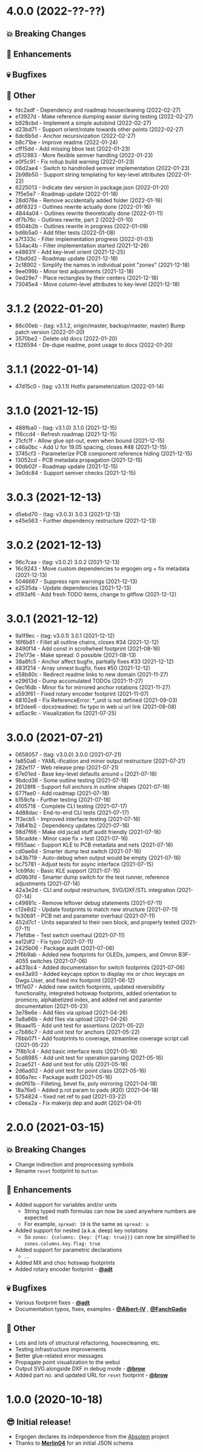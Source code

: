 # 4.0.0 (2022-??-??)

## :boom: Breaking Changes
## :seedling: Enhancements
## :skull: Bugfixes
## :wrench: Other

* fdc2adf - Dependency and roadmap housecleaning (2022-02-27)
* e13927d - Make reference dumping easier during testing (2022-02-27)
* b928cbd - Implement a simple autobind (2022-02-27)
* d23bd71 - Support orient/rotate towards other points (2022-02-27)
* 6dc6b5d - Anchor recursivization (2022-02-27)
* b8c71be - Improve readme (2022-01-24)
* cff15dd - Add missing bbox test (2022-01-23)
* d512983 - More flexible semver handling (2022-01-23)
* e0f5c91 - Fix rollup build warning (2022-01-23)
* 06d2ae4 - Switch to handrolled semver implementation (2022-01-23)
* 2b98b50 - Support string templating for key-level attributes (2022-01-22)
* 6225013 - Indicate dev version in package.json (2022-01-20)
* 7f5e5e7 - Roadmap update (2022-01-18)
* 28d076e - Remove accidentally added folder (2022-01-16)
* d6f8323 - Outlines rewrite actually done (2022-01-16)
* 4844a04 - Outlines rewrite theoretically done (2022-01-11)
* df7b76c - Outlines rewrite, part 2 (2022-01-10)
* 6504b2b - Outlines rewrite in progress (2022-01-09)
* bd6b5a0 - Add filter tests (2022-01-08)
* a7f333c - Filter implementation progress (2022-01-03)
* 534ac4b - Filter implementation started (2021-12-26)
* e48631f - Add key-level orient (2021-12-25)
* f2bd0d2 - Roadmap update (2021-12-18)
* 2c18902 - Simplify the names in individual point "zones" (2021-12-18)
* 9ee099b - Minor test adjustments (2021-12-18)
* 0ed29e7 - Place rectangles by their centers (2021-12-18)
* 73045e4 - Move column-level attributes to key-level (2021-12-18)







# 3.1.2 (2022-01-20)

* 86c00eb - (tag: v3.1.2, origin/master, backup/master, master) Bump patch version (2022-01-20)
* 3570be2 - Delete old docs (2022-01-20)
* f326594 - De-dupe readme, point usage to docs (2022-01-20)



# 3.1.1 (2022-01-14)

* 47d15c0 - (tag: v3.1.1) Hotfix parameterization (2022-01-14)


# 3.1.0 (2021-12-15)

* 488fba0 - (tag: v3.1.0) 3.1.0 (2021-12-15)
* f16ccd4 - Refresh roadmap (2021-12-15)
* 21cfc1f - Allow glue opt-out, even when bound (2021-12-15)
* c46a0bc - Add U for 19.05 spacing, closes #48 (2021-12-15)
* 3745cf3 - Parameterize PCB component reference hiding (2021-12-15)
* 13052cd - PCB metadata propagation (2021-12-15)
* 90db02f - Roadmap update (2021-12-15)
* 3e0dc84 - Support semver checks (2021-12-15)


# 3.0.3 (2021-12-13)

* d5ebd70 - (tag: v3.0.3) 3.0.3 (2021-12-13)
* e45e563 - Further dependency restructure (2021-12-13)



# 3.0.2 (2021-12-13)

* 96c7caa - (tag: v3.0.2) 3.0.2 (2021-12-13)
* 16c9243 - Move custom dependencies to ergogen org + fix metadata (2021-12-13)
* 5046667 - Suppress npm warnings (2021-12-13)
* e2535da - Update dependencies (2021-12-13)
* d193af6 - Add fresh TODO items, change to gitflow (2021-12-12)

# 3.0.1 (2021-12-12)

* 9a1f9ec - (tag: v3.0.1) 3.0.1 (2021-12-12)
* 16f6b81 - Fillet all outline chains, closes #34 (2021-12-12)
* 8490f14 - Add const in scrollwheel footprint (2021-08-16) <Michael van Eerd>
* 21e173e - Make spread: 0 possible (2021-08-13) <Michael van Eerd>
* 38a8fc5 - Anchor affect bugfix, partially fixes #33 (2021-12-12)
* 483f214 - Array unnest bugfix, fixes #50 (2021-12-12)
* e58b80c - Redirect readme links to new domain (2021-11-27)
* e29613d - Dump accumulated TODOs (2021-11-27)
* 0ec16db - Minor fix for mirrored anchor rotations (2021-11-27)
* a593f61 - Fixed rotary encoder footprint (2021-11-07) <Albert Engelbrecht>
* 68102e8 - Fix ReferenceError: *_unit is not defined (2021-09-03) <Michael van Eerd>
* bf2dee6 - docs(readme): fix typo in web ui url link (2021-08-08) <Michael van Eerd>
* ad5ac9c - Visualization fix (2021-07-25)

# 3.0.0 (2021-07-21)

* 0658057 - (tag: v3.0.0) 3.0.0 (2021-07-21)
* fa850a6 - YAML-ification and minor output restructure (2021-07-21)
* 282e117 - Web release prep (2021-07-21)
* 67e01ed - Base key-level defaults around `u` (2021-07-18)
* 9bdcd36 - Some outline testing (2021-07-18)
* 26128f8 - Support full anchors in outline shapes (2021-07-18)
* 677fae0 - Add roadmap (2021-07-18)
* b159cfa - Further testing (2021-07-18)
* 4105718 - Complete CLI testing (2021-07-17)
* 4d88dac - End-to-end CLI tests (2021-07-17)
* 1f3ecb5 - Improved interface testing (2021-07-16)
* 7d841b2 - Dependency updates (2021-07-16)
* 98d7f66 - Make old jscad stuff audit friendly (2021-07-16)
* 58cadde - Minor case fix + test (2021-07-16)
* f955aac - Support KLE to PCB metadata and nets (2021-07-16)
* cd0ae6d - Smarter dump test switch (2021-07-16)
* b43b719 - Auto-debug when output would be empty (2021-07-16)
* bc75781 - Adjust tests for async interface (2021-07-15)
* 1cb9fdc - Basic KLE support (2021-07-15)
* d09b3fd - Smarter dump switch for the test runner, reference adjustments (2021-07-14)
* 42a3e2d - CLI and output restructure, SVG/DXF/STL integration (2021-07-14)
* c49881c - Remove leftover debug statements (2021-07-11)
* c12e8d2 - Update footprints to match new structure (2021-07-11)
* fe30b91 - PCB net and parameter overhaul (2021-07-11)
* 452d7c1 - Units separated to their own block, and properly tested (2021-07-11)
* 71efdbe - Test switch overhaul (2021-07-11)
* ea12df2 - Fix typo (2021-07-11)
* 2425b06 - Package audit (2021-07-06)
* 2f6b9ab - Added new footprints for OLEDs, jumpers, and Omron B3F-4055 switches (2021-07-06) <tapioki>
* a431bc4 - Added documentation for switch footprints (2021-07-06) <tapioki>
* ee43a93 - Added keycaps option to display mx or choc keycaps on Dwgs.User, and fixed mx footprint (2021-06-12) <tapioki>
* 1ff7e07 - Added new switch footprints, updated reversibility functionality, integrated hotswap footprints, added orientation to promicro, alphabetized index, and added net and paramter documentation (2021-05-23) <tapioki>
* 3e78e6e - Add files via upload (2021-04-26) <tapioki>
* 5a8a66b - Add files via upload (2021-04-26) <tapioki>
* 9baae15 - Add unit test for assertions (2021-05-22)
* c7b86c7 - Add unit test for anchors (2021-05-22)
* 76bb071 - Add footprints to coverage, streamline coverage script call (2021-05-22)
* 7f8b1c4 - Add basic interface tests (2021-05-16)
* 5cd8985 - Add unit test for operation parsing (2021-05-16)
* 2cae521 - Add unit test for utils (2021-05-16)
* 2d6ad02 - Add unit test for point class (2021-05-16)
* 806a7ec - Package audit (2021-05-16)
* de0f61b - Filleting, bevel fix, poly mirroring (2021-04-18)
* 18a76e5 - Added p.rot param to pads (#20) (2021-04-18) <adt>
* 5754824 - fixed net ref to pad (2021-03-22) <adt>
* c0eea2a - Fix makerjs dep and audit (2021-04-01)





# 2.0.0 (2021-03-15)

## :boom: Breaking Changes

- Change indirection and preprocessing symbols
- Rename `reset` footprint to `button`

## :seedling: Enhancements

- Added support for variables and/or units
    - String typed math formulas can now be used anywhere numbers are expected
    - For example, `spread: 19` is the same as `spread: u`
- Added support for nested (a.k.a. deep) key notations
    - So `zones: {columns: {key: {flag: true}}}` can now be simplified to `zones.columns.key.flag: true`
- Added support for parametric declarations
    - ...
- Added MX and choc hotswap footprints
- Added rotary encoder footprint - [**@adt**](https://github.com/adt)

## :skull: Bugfixes

- Various footprint fixes - [**@adt**](https://github.com/adt)
- Documentation typos, fixes, examples - [**@Albert-IV**](https://github.com/Albert-IV) , [**@FanchGadjo**](https://github.com/FanchGadjo)

## :wrench: Other

- Lots and lots of structural refactoring, housecleaning, etc.
- Testing infrastructure improvements
- Better glue-related error messages
- Propagate point visualization to the webui
- Output SVG alongside DXF in debug mode - [**@brow**](https://github.com/brow)
- Added part no. and updated URL for `reset` footprint - [**@brow**](https://github.com/brow)







# 1.0.0 (2020-10-18)

## :sunglasses: Initial release!

- Ergogen declares its independence from the [Absolem](https://github.com/mrzealot/absolem) project
- Thanks to [**Merlin04**](https://github.com/Merlin04) for an initial JSON schema